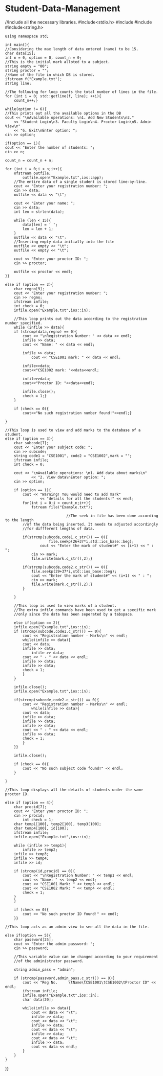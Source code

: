 # Student-Data-Management
//Include all the necessary libraries. 
#include<stdio.h> 
#include<iostream> 
#include<fstream> 
#include<string.h> 

	using namespace std; 

	int main(){ 
	//Considering the max length of data entered (name) to be 15. 
	char data[15]; 
	int n = 0, option = 0, count_n = 0; 
	//This is the initial mark alloted to a subject. 
	string empty = "00";	 
	string proctor = ""; 
	//Name of the file in which DB is stored. 
	ifstream f("Example.txt");	 
	string line; 
	
	//The following for loop counts the total number of lines in the file. 
	for (int i = 0; std::getline(f, line); ++i){	 
		count_n++;} 
	
	while(option != 6){ 
	//This prints out all the available options in the DB 
	cout << "\nAvailable operations: \n1. Add New Students\n2."
		<< "Student Login\n3. Faculty Login\n4. Proctor Login\n5. Admin View\n"
		<< "6. Exit\nEnter option: "; 
	cin >> option; 

	if(option == 1){ 
	cout << "Enter the number of students: "; 
	cin >> n; 
	
	count_n = count_n + n; 
	
	for (int i = 0;i < n;i++){ 
		ofstream outfile; 
			outfile.open("Example.txt",ios::app); 
		//The entire data of a single student is stored line-by-line. 
		cout << "Enter your registration number: "; 
		cin >> data; 
		outfile << data << "\t"; 
		
		cout << "Enter your name: "; 
		cin >> data; 
		int len = strlen(data); 
		
		while (len < 15){ 
			data[len] = ' '; 
			len = len + 1; 
		} 
		outfile << data << "\t"; 
		//Inserting empty data initially into the file 
		outfile << empty << "\t"; 
		outfile << empty << "\t";	 
		
		cout << "Enter your proctor ID: "; 
		cin >> proctor; 
		
		outfile << proctor << endl; 
	}} 
	
	else if (option == 2){ 
		char regno[9]; 
		cout << "Enter your registration number: "; 
		cin >> regno; 
		ifstream infile; 
		int check = 0; 
		infile.open("Example.txt",ios::in); 
		
		//This loop prints out the data according to the registration number specified. 
		while (infile >> data){ 
		if (strcmp(data,regno) == 0){ 
			cout << "\nRegistration Number: " << data << endl; 
			infile >> data; 
			cout << "Name: " << data << endl; 
			
			infile >> data; 
				cout << "CSE1001 mark: " << data << endl; 
			
			infile>>data; 
			cout<<"CSE1002 mark: "<<data<<endl; 
			
			infile>>data; 
			cout<<"Proctor ID: "<<data<<endl; 
			
			infile.close(); 
			check = 1;} 
		} 
		
		if (check == 0){ 
			cout<<"No such registration number found!"<<endl;} 
		
	} 
	
	//This loop is used to view and add marks to the database of a student. 
	else if (option == 3){ 
		char subcode[7]; 
		cout << "Enter your subject code: "; 
		cin >> subcode; 
		string code1 = "CSE1001", code2 = "CSE1002",mark = ""; 
		ifstream infile; 
		int check = 0; 
		
		cout << "\nAvailable operations: \n1. Add data about marks\n"
				<< "2. View data\nEnter option: "; 
		cin >> option; 
		
		if (option == 1){ 
			cout << "Warning! You would need to add mark"
					<< "details for all the students!" << endl; 
			for(int i = 0;i < count_n;i++){ 
				fstream file("Example.txt"); 

								//The seek in file has been done according to the length 
			//of the data being inserted. It needs to adjusted accordingly 
			//for diffferent lengths of data. 

			if(strcmp(subcode,code1.c_str()) == 0){ 
						file.seekp(26+37*i,std::ios_base::beg); 
					cout << "Enter the mark of student#" << (i+1) << " : "; 
				cin >> mark; 
				file.write(mark.c_str(),2);} 
			
			if(strcmp(subcode,code2.c_str()) == 0){ 
				file.seekp(29+37*i,std::ios_base::beg); 
				cout << "Enter the mark of student#" << (i+1) << " : "; 
				cin >> mark; 
				file.write(mark.c_str(),2);} 
			} 
			
		} 

		//This loop is used to view marks of a student. 
		//The extra infile commands have been used to get a specific mark 
		//only since the data has been seperated by a tabspace. 

		else if(option == 2){ 
		infile.open("Example.txt",ios::in); 
		if (strcmp(subcode,code1.c_str()) == 0){ 
			cout << "Registration number - Marks\n" << endl; 
			while(infile >> data){ 
			cout << data; 
			infile >> data; 
				infile >> data; 
			cout << " - " << data << endl; 
			infile >> data; 
			infile >> data; 
			check = 1; 
			} 
		} 
		
		infile.close(); 
		infile.open("Example.txt",ios::in);	 

		if(strcmp(subcode,code2.c_str()) == 0){ 
			cout << "Registration number - Marks\n" << endl; 
				while(infile >> data){ 
			cout << data; 
			infile >> data; 
			infile >> data; 
			infile >> data; 
			cout << " - " << data << endl; 
			infile >> data; 
			check = 1; 
			} 
		}} 
		
		infile.close(); 
		
		if (check == 0){ 
			cout << "No such subject code found!" << endl; 
		} 
		
	} 

	//This loop displays all the details of students under the same proctor ID. 

	else if (option == 4){ 
		char procid[7]; 
		cout << "Enter your proctor ID: "; 
		cin >> procid; 
			int check = 1; 
		char temp1[100], temp2[100], temp3[100]; 
		char temp4[100], id[100]; 
		ifstream infile; 
		infile.open("Example.txt",ios::in); 
		
		while (infile >> temp1){ 
			infile >> temp2;			 
		infile >> temp3; 
		infile >> temp4; 
		infile >> id; 
		
		if (strcmp(id,procid) == 0){			 
			cout << "\nRegistration Number: " << temp1 << endl; 
			cout << "Name: " << temp2 << endl; 
			cout << "CSE1001 Mark: " << temp3 << endl; 
			cout << "CSE1002 Mark: " << temp4 << endl; 
			check = 1; 
		} 
		} 
		
		if (check == 0){ 
			cout << "No such proctor ID found!" << endl; 
		}} 
	
	//This loop acts as an admin view to see all the data in the file. 

	else if(option == 5){ 
		char password[25]; 
		cout << "Enter the admin password: "; 
		cin >> password; 

		//This variable value can be changed according to your requirement 
		//of the administrator password. 

		string admin_pass = "admin"; 
		
		if (strcmp(password,admin_pass.c_str()) == 0){ 
			cout << "Reg No.	 \tName\tCSE1001\tCSE1002\tProctor ID" << endl; 
			ifstream infile; 
			infile.open("Example.txt",ios::in); 
			char data[20]; 
			
			while(infile >> data){ 
				cout << data << "\t"; 
				infile >> data; 
				cout << data << "\t"; 
				infile >> data; 
				cout << data << "\t"; 
				infile >> data; 
				cout << data << "\t"; 
				infile >> data; 
				cout << data << endl; 
			} 
		} 
	} 
}} 


